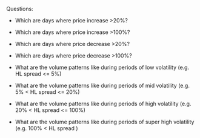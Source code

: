 Questions: 

* Which are days where price increase >20%?
* Which are days where price increase >100%?
* Which are days where price decrease >20%?
* Which are days where price decrease >100%?

* What are the volume patterns like during periods of low volatility (e.g. HL spread <= 5%) 
* What are the volume patterns like during periods of mid volatility (e.g. 5% < HL spread <= 20%)
* What are the volume patterns like during periods of high volatility (e.g. 20% < HL spread <= 100%)
* What are the volume patterns like during periods of super high volatility (e.g. 100% < HL spread )
